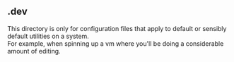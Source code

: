 ## .dev
This directory is only for configuration files that apply to default or sensibly default utilities on a system.  
For example, when spinning up a vm where you'll be doing a considerable amount of editing.
